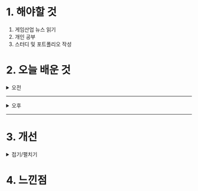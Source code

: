 
# 1. 해야할 것

1. 게임산업 뉴스 읽기 
2. 개인 공부  
3. 스터디 및 포트폴리오 작성



# 2. 오늘 배운 것

<details>
<summary>오전</summary>

## 스터디 공부
![image](https://github.com/user-attachments/assets/1864dca3-66e4-4df6-8cf3-309e9e93066c)

</details>

****

<details>
<summary>오후</summary>

## 스터디와 인터뷰
### 게임 개발
**1. 왜 회사를 설립하게 되었는가?**
- 게임 개발이 너무 하고 싶어서 시작

**2. 창업에서 중요한 것**
- 할 수 있는가?
- 하고 싶은가?
- 해도 되는가?

**3. 자금?**
- 정부 지원 사업이나 대출을 이용하면 된다.

**4. 게임 기획과 프로토타입**
- 시작하고 만들었다. 내 상황에 맞게끔


</details>

****


# 3. 개선


<details>
<summary>접기/펼치기</summary>


</details>



# 4. 느낀점


